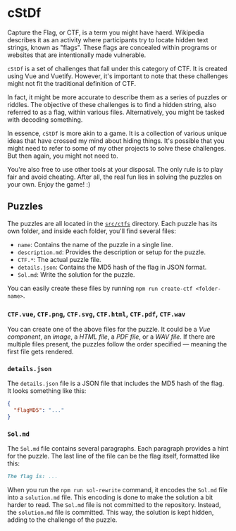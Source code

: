 # cStDf

Capture the Flag, or CTF, is a term you might have haerd. Wikipedia describes it as an activity where participants try to locate hidden text strings, known as "flags". These flags are concealed within programs or websites that are intentionally made vulnerable.

`cStDf` is a set of challenges that fall under this category of CTF. It is created using Vue and Vuetify. However, it's important to note that these challenges might not fit the traditional definition of CTF.

In fact, it might be more accurate to describe them as a series of puzzles or riddles. The objective of these challenges is to find a hidden string, also referred to as a flag, within various files. Alternatively, you might be tasked with decoding something.

In essence, `cStDf` is more akin to a game. It is a collection of various unique ideas that have crossed my mind about hiding things. It's possible that you might need to refer to some of my other projects to solve these challenges. But then again, you might not need to.

You're also free to use other tools at your disposal. The only rule is to play fair and avoid cheating. After all, the real fun lies in solving the puzzles on your own. Enjoy the game! :)

## Puzzles

The puzzles are all located in the [`src/ctfs`](src/ctfs) directory. Each puzzle has its own folder, and inside each folder, you'll find several files:

- `name`: Contains the name of the puzzle in a single line.
- `description.md`: Provides the description or setup for the puzzle.
- `CTF.*`: The actual puzzle file.
- `details.json`: Contains the MD5 hash of the flag in JSON format.
- `Sol.md`: Write the solution for the puzzle.

You can easily create these files by running `npm run create-ctf <folder-name>`.

### `CTF.vue`, `CTF.png`, `CTF.svg`, `CTF.html`, `CTF.pdf`, `CTF.wav`

You can create one of the above files for the puzzle. It could be a *Vue component*, an *image*, a *HTML file*, a *PDF file*, or a *WAV file*. If there are multiple files present, the puzzles follow the order specified — meaning the first file gets rendered.

### `details.json`

The `details.json` file is a JSON file that includes the MD5 hash of the flag. It looks something like this:

```json
{
  "flagMD5": "..."
}
```

### `Sol.md`

The `Sol.md` file contains several paragraphs. Each paragraph provides a hint for the puzzle. The last line of the file can be the flag itself, formatted like this:

```md
The flag is: ...
```

When you run the `npm run sol-rewrite` command, it encodes the `Sol.md` file into a `solution.md` file. This encoding is done to make the solution a bit harder to read. The `Sol.md` file is not committed to the repository. Instead, the `solution.md` file is committed. This way, the solution is kept hidden, adding to the challenge of the puzzle.

